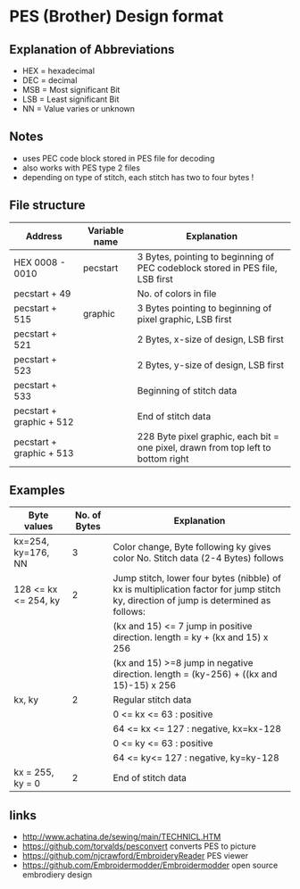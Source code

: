 # PES (Brother) Design format

## Explanation of Abbreviations

* HEX 
= hexadecimal
* DEC
= decimal
* MSB
= Most significant Bit
* LSB
= Least significant Bit
* NN
= Value varies or unknown
 
## Notes
* uses PEC code block stored in PES file for decoding
* also works with PES type 2 files
* depending on type of stitch, each stitch has two to four bytes !

## File structure

Address |	Variable name |	Explanation 
------- |   ------------- | -----------    
HEX 0008 - 0010	| pecstart	| 3 Bytes, pointing to beginning of PEC codeblock stored in PES file, LSB first
pecstart + 49   |           | No. of colors in file
pecstart + 515	| graphic	| 3 Bytes pointing to beginning of pixel graphic, LSB first
pecstart + 521	| 	        | 2 Bytes, x-size of design, LSB first
pecstart + 523	|           | 2 Bytes, y-size of design, LSB first
pecstart + 533	|           | Beginning of stitch data
pecstart + graphic + 512 | 	| End of stitch data
pecstart + graphic + 513 |  | 228 Byte pixel graphic, each bit = one pixel, drawn from top left to bottom right

## Examples

Byte values |	No. of Bytes | 	Explanation
----------- |   ------------ |  -----------
kx=254, ky=176, NN	 | 3	| Color change, Byte following ky gives color No. Stitch data (2-4 Bytes) follows
128 <= kx <= 254, ky | 	2	| Jump stitch, lower four bytes (nibble) of kx is multiplication factor for jump stitch ky, direction of jump is determined as follows:
  | | | (kx and 15) <= 7		jump in positive direction. length = ky + (kx and 15) x 256
  | | | (kx and 15) >=8		jump in negative direction. length = (ky-256) + ((kx and 15)-15) x 256
kx, ky | 	2	| Regular stitch data
  | | | 0 <= kx <= 63 : positive
  | | | 64 <= kx <= 127 : negative, kx=kx-128
  | | | 0 <= ky <= 63 : positive
  | | | 64 <= ky<= 127 : negative, ky=ky-128
kx = 255, ky = 0	| 2	| End of stitch data



## links
* http://www.achatina.de/sewing/main/TECHNICL.HTM
* https://github.com/torvalds/pesconvert    converts PES to picture
* https://github.com/njcrawford/EmbroideryReader  PES viewer
* https://github.com/Embroidermodder/Embroidermodder  open source embrodiery design




